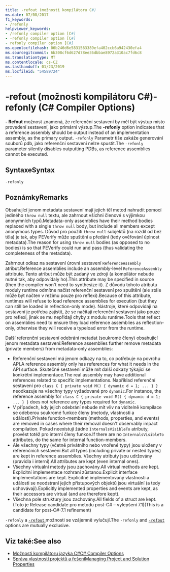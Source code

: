 ```yaml
---
title: -refout (možnosti kompilátoru C#)
ms.date: 07/08/2017
f1_keywords:
- /refonly
helpviewer_keywords:
- /refonly compiler option [C#]
- -refonly compiler option [C#]
- refonly compiler option [C#]
ms.openlocfilehash: 06b246d6e5831563389efa402ccb6a942430efa4
ms.sourcegitcommit: 6b308cf6d627d78ee36dbbae8972a310ac7fd6c8
ms.translationtype: MT
ms.contentlocale: cs-CZ
ms.lasthandoff: 01/23/2019
ms.locfileid: "54589724"
---
```

# <a name="-refonly-c-compiler-options"></a><span data-ttu-id="7b9cd-102">-refout (možnosti kompilátoru C#)</span><span class="sxs-lookup"><span data-stu-id="7b9cd-102">-refonly (C# Compiler Options)</span></span>

<span data-ttu-id="7b9cd-103">**- Refout** možnost znamená, že referenční sestavení by měl být výstup místo provedení sestavení, jako primární výstup.</span><span class="sxs-lookup"><span data-stu-id="7b9cd-103">The **-refonly** option indicates that a reference assembly should be output instead of an implementation assembly, as the primary output.</span></span> <span data-ttu-id="7b9cd-104">`-refonly` Parametr tiše zakáže generování souborů pdb, jako referenční sestavení nelze spustit.</span><span class="sxs-lookup"><span data-stu-id="7b9cd-104">The `-refonly` parameter silently disables outputting PDBs, as reference assemblies cannot be executed.</span></span>

## <a name="syntax"></a><span data-ttu-id="7b9cd-105">Syntaxe</span><span class="sxs-lookup"><span data-stu-id="7b9cd-105">Syntax</span></span>

```console
-refonly
```

## <a name="remarks"></a><span data-ttu-id="7b9cd-106">Poznámky</span><span class="sxs-lookup"><span data-stu-id="7b9cd-106">Remarks</span></span>

<span data-ttu-id="7b9cd-107">Obsahující jenom metadata sestavení mají jejich těl metod nahradit pomocí jediného `throw null` textu, ale zahrnout všichni členové s výjimkou anonymních typů.</span><span class="sxs-lookup"><span data-stu-id="7b9cd-107">Metadata-only assemblies have their method bodies replaced with a single `throw null` body, but include all members except anonymous types.</span></span> <span data-ttu-id="7b9cd-108">Důvod pro použití `throw null` subjektů (na rozdíl od bez těla) je tak, aby PEVerify může spuštění a předání (tedy ověřování úplnost metadata).</span><span class="sxs-lookup"><span data-stu-id="7b9cd-108">The reason for using `throw null` bodies (as opposed to no bodies) is so that PEVerify could run and pass (thus validating the completeness of the metadata).</span></span>

<span data-ttu-id="7b9cd-109">Zahrnout odkaz na sestavení úrovni sestavení `ReferenceAssembly` atribut.</span><span class="sxs-lookup"><span data-stu-id="7b9cd-109">Reference assemblies include an assembly-level `ReferenceAssembly` attribute.</span></span> <span data-ttu-id="7b9cd-110">Tento atribut může být zadaný ve zdroji (a kompilátor nebude nutné tak, aby odpovídaly ho).</span><span class="sxs-lookup"><span data-stu-id="7b9cd-110">This attribute may be specified in source (then the compiler won't need to synthesize it).</span></span> <span data-ttu-id="7b9cd-111">Z důvodu tohoto atributu moduly runtime odmítne načíst referenční sestavení pro spuštění (ale stále může být načten v režimu pouze pro reflexi).</span><span class="sxs-lookup"><span data-stu-id="7b9cd-111">Because of this attribute, runtimes will refuse to load reference assemblies for execution (but they can still be loaded in reflection-only mode).</span></span> <span data-ttu-id="7b9cd-112">Nástroje, které odpovídají na sestavení je potřeba zajistit, že se načítají referenční sestavení jako pouze pro reflexi, jinak se mu nepřidají chyby z modulu runtime.</span><span class="sxs-lookup"><span data-stu-id="7b9cd-112">Tools that reflect on assemblies need to ensure they load reference assemblies as reflection-only, otherwise they will receive a typeload error from the runtime.</span></span>

<span data-ttu-id="7b9cd-113">Další referenční sestavení odebrání metadat (soukromé členy) obsahující jenom metadata sestavení:</span><span class="sxs-lookup"><span data-stu-id="7b9cd-113">Reference assemblies further remove metadata (private members) from metadata-only assemblies:</span></span>

- <span data-ttu-id="7b9cd-114">Referenční sestavení má jenom odkazy na to, co potřebuje na povrchu API.</span><span class="sxs-lookup"><span data-stu-id="7b9cd-114">A reference assembly only has references for what it needs in the API surface.</span></span> <span data-ttu-id="7b9cd-115">Skutečné sestavení může mít další odkazy týkající se konkrétní implementace.</span><span class="sxs-lookup"><span data-stu-id="7b9cd-115">The real assembly may have additional references related to specific implementations.</span></span> <span data-ttu-id="7b9cd-116">Například referenční sestavení pro `class C { private void M() { dynamic d = 1; ... } }` neodkazuje na všechny typy vyžadované pro `dynamic`.</span><span class="sxs-lookup"><span data-stu-id="7b9cd-116">For instance, the reference assembly for `class C { private void M() { dynamic d = 1; ... } }` does not reference any types required for `dynamic`.</span></span>
- <span data-ttu-id="7b9cd-117">V případech, kdy jejich odebrání nebude mít vliv na viditelně kompilace se odeberou soukromé funkce členy (metody, vlastnosti a události).</span><span class="sxs-lookup"><span data-stu-id="7b9cd-117">Private function-members (methods, properties, and events) are removed in cases where their removal doesn't observably impact compilation.</span></span> <span data-ttu-id="7b9cd-118">Pokud neexistují žádné `InternalsVisibleTo` atributy, provést totéž pro interní členy funkce.</span><span class="sxs-lookup"><span data-stu-id="7b9cd-118">If there are no `InternalsVisibleTo` attributes, do the same for internal function-members.</span></span>
- <span data-ttu-id="7b9cd-119">Ale všechny typy (včetně privátního nebo vnořené typy) jsou uloženy v referenčních sestavení.</span><span class="sxs-lookup"><span data-stu-id="7b9cd-119">But all types (including private or nested types) are kept in reference assemblies.</span></span> <span data-ttu-id="7b9cd-120">Všechny atributy jsou udržovány (pravidla i interní).</span><span class="sxs-lookup"><span data-stu-id="7b9cd-120">All attributes are kept (even internal ones).</span></span>
- <span data-ttu-id="7b9cd-121">Všechny virtuální metody jsou zachovány.</span><span class="sxs-lookup"><span data-stu-id="7b9cd-121">All virtual methods are kept.</span></span> <span data-ttu-id="7b9cd-122">Explicitní implementace rozhraní zůstanou.</span><span class="sxs-lookup"><span data-stu-id="7b9cd-122">Explicit interface implementations are kept.</span></span> <span data-ttu-id="7b9cd-123">Explicitně implementovaný vlastnosti a události se neodstraní jejich přístupových objektů jsou virtuální (a tedy uchovávají).</span><span class="sxs-lookup"><span data-stu-id="7b9cd-123">Explicitly implemented properties and events are kept, as their accessors are virtual (and are therefore kept).</span></span>
- <span data-ttu-id="7b9cd-124">Všechna pole struktury jsou zachovány.</span><span class="sxs-lookup"><span data-stu-id="7b9cd-124">All fields of a struct are kept.</span></span> <span data-ttu-id="7b9cd-125">(Toto je Release candidate pro metodu post-C# – vylepšení 7.1)</span><span class="sxs-lookup"><span data-stu-id="7b9cd-125">(This is a candidate for post-C#-7.1 refinement)</span></span>

<span data-ttu-id="7b9cd-126">`-refonly` a [ `-refout` ](refout-compiler-option.md) možnosti se vzájemně vylučují.</span><span class="sxs-lookup"><span data-stu-id="7b9cd-126">The `-refonly` and [`-refout`](refout-compiler-option.md) options are mutually exclusive.</span></span>

## <a name="see-also"></a><span data-ttu-id="7b9cd-127">Viz také:</span><span class="sxs-lookup"><span data-stu-id="7b9cd-127">See also</span></span>

- [<span data-ttu-id="7b9cd-128">Možnosti kompilátoru jazyka C#</span><span class="sxs-lookup"><span data-stu-id="7b9cd-128">C# Compiler Options</span></span>](../../../csharp/language-reference/compiler-options/index.md)
- [<span data-ttu-id="7b9cd-129">Správa vlastností projektů a řešení</span><span class="sxs-lookup"><span data-stu-id="7b9cd-129">Managing Project and Solution Properties</span></span>](/visualstudio/ide/managing-project-and-solution-properties)
